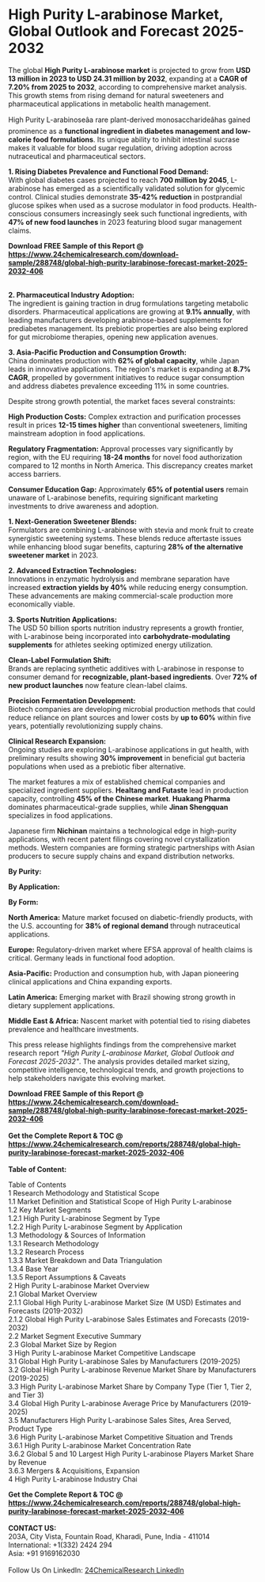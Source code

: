 <h1>High Purity L-arabinose Market, Global Outlook and Forecast 2025-2032</h1><p>The global <strong>High Purity L-arabinose market</strong> is projected to grow from <strong>USD 13 million in 2023 to USD 24.31 million by 2032</strong>, expanding at a <strong>CAGR of 7.20% from 2025 to 2032</strong>, according to comprehensive market analysis. This growth stems from rising demand for natural sweeteners and pharmaceutical applications in metabolic health management.</p><p>High Purity L-arabinoseâa rare plant-derived monosaccharideâhas gained prominence as a <strong>functional ingredient in diabetes management and low-calorie food formulations</strong>. Its unique ability to inhibit intestinal sucrase makes it valuable for blood sugar regulation, driving adoption across nutraceutical and pharmaceutical sectors.</p><p><strong>1. Rising Diabetes Prevalence and Functional Food Demand:</strong><br>
With global diabetes cases projected to reach <strong>700 million by 2045</strong>, L-arabinose has emerged as a scientifically validated solution for glycemic control. Clinical studies demonstrate <strong>35-42% reduction</strong> in postprandial glucose spikes when used as a sucrose modulator in food products. Health-conscious consumers increasingly seek such functional ingredients, with <strong>47% of new food launches</strong> in 2023 featuring blood sugar management claims.</p><div><b>Download FREE Sample of this Report @ 
            <a href="https://www.24chemicalresearch.com/download-sample/288748/global-high-purity-larabinose-forecast-market-2025-2032-406">
            https://www.24chemicalresearch.com/download-sample/288748/global-high-purity-larabinose-forecast-market-2025-2032-406</a></b></div><br><p><strong>2. Pharmaceutical Industry Adoption:</strong><br>
The ingredient is gaining traction in drug formulations targeting metabolic disorders. Pharmaceutical applications are growing at <strong>9.1% annually</strong>, with leading manufacturers developing arabinose-based supplements for prediabetes management. Its prebiotic properties are also being explored for gut microbiome therapies, opening new application avenues.</p><p><strong>3. Asia-Pacific Production and Consumption Growth:</strong><br>
China dominates production with <strong>62% of global capacity</strong>, while Japan leads in innovative applications. The region's market is expanding at <strong>8.7% CAGR</strong>, propelled by government initiatives to reduce sugar consumption and address diabetes prevalence exceeding 11% in some countries.</p><p>Despite strong growth potential, the market faces several constraints:</p><p><strong>High Production Costs:</strong> Complex extraction and purification processes result in prices <strong>12-15 times higher</strong> than conventional sweeteners, limiting mainstream adoption in food applications.</p><p><strong>Regulatory Fragmentation:</strong> Approval processes vary significantly by region, with the EU requiring <strong>18-24 months</strong> for novel food authorization compared to 12 months in North America. This discrepancy creates market access barriers.</p><p><strong>Consumer Education Gap:</strong> Approximately <strong>65% of potential users</strong> remain unaware of L-arabinose benefits, requiring significant marketing investments to drive awareness and adoption.</p><p><strong>1. Next-Generation Sweetener Blends:</strong><br>
Formulators are combining L-arabinose with stevia and monk fruit to create synergistic sweetening systems. These blends reduce aftertaste issues while enhancing blood sugar benefits, capturing <strong>28% of the alternative sweetener market</strong> in 2023.</p><p><strong>2. Advanced Extraction Technologies:</strong><br>
Innovations in enzymatic hydrolysis and membrane separation have increased <strong>extraction yields by 40%</strong> while reducing energy consumption. These advancements are making commercial-scale production more economically viable.</p><p><strong>3. Sports Nutrition Applications:</strong><br>
The USD 50 billion sports nutrition industry represents a growth frontier, with L-arabinose being incorporated into <strong>carbohydrate-modulating supplements</strong> for athletes seeking optimized energy utilization.</p><p><strong>Clean-Label Formulation Shift:</strong><br>
	Brands are replacing synthetic additives with L-arabinose in response to consumer demand for <strong>recognizable, plant-based ingredients</strong>. Over <strong>72% of new product launches</strong> now feature clean-label claims.</p><p><strong>Precision Fermentation Development:</strong><br>
	Biotech companies are developing microbial production methods that could reduce reliance on plant sources and lower costs by <strong>up to 60%</strong> within five years, potentially revolutionizing supply chains.</p><p><strong>Clinical Research Expansion:</strong><br>
	Ongoing studies are exploring L-arabinose applications in gut health, with preliminary results showing <strong>30% improvement</strong> in beneficial gut bacteria populations when used as a prebiotic fiber alternative.</p><p>The market features a mix of established chemical companies and specialized ingredient suppliers. <strong>Healtang and Futaste</strong> lead in production capacity, controlling <strong>45% of the Chinese market</strong>. <strong>Huakang Pharma</strong> dominates pharmaceutical-grade supplies, while <strong>Jinan Shengquan</strong> specializes in food applications.</p><p>Japanese firm <strong>Nichinan</strong> maintains a technological edge in high-purity applications, with recent patent filings covering novel crystallization methods. Western companies are forming strategic partnerships with Asian producers to secure supply chains and expand distribution networks.</p><p><strong>By Purity:</strong></p><p><strong>By Application:</strong></p><p><strong>By Form:</strong></p><p><strong>North America:</strong> Mature market focused on diabetic-friendly products, with the U.S. accounting for <strong>38% of regional demand</strong> through nutraceutical applications.</p><p><strong>Europe:</strong> Regulatory-driven market where EFSA approval of health claims is critical. Germany leads in functional food adoption.</p><p><strong>Asia-Pacific:</strong> Production and consumption hub, with Japan pioneering clinical applications and China expanding exports.</p><p><strong>Latin America:</strong> Emerging market with Brazil showing strong growth in dietary supplement applications.</p><p><strong>Middle East &amp; Africa:</strong> Nascent market with potential tied to rising diabetes prevalence and healthcare investments.</p><p>This press release highlights findings from the comprehensive market research report <em>"High Purity L-arabinose Market, Global Outlook and Forecast 2025-2032"</em>. The analysis provides detailed market sizing, competitive intelligence, technological trends, and growth projections to help stakeholders navigate this evolving market.</p><div><b>Download FREE Sample of this Report @ 
            <a href="https://www.24chemicalresearch.com/download-sample/288748/global-high-purity-larabinose-forecast-market-2025-2032-406">
            https://www.24chemicalresearch.com/download-sample/288748/global-high-purity-larabinose-forecast-market-2025-2032-406</a></b></div><br><div><b>Get the Complete Report & TOC @ 
            <a href="https://www.24chemicalresearch.com/reports/288748/global-high-purity-larabinose-forecast-market-2025-2032-406">
            https://www.24chemicalresearch.com/reports/288748/global-high-purity-larabinose-forecast-market-2025-2032-406</a></b></div><br>
            <b>Table of Content:</b><p>Table of Contents<br />
1 Research Methodology and Statistical Scope<br />
1.1 Market Definition and Statistical Scope of High Purity L-arabinose<br />
1.2 Key Market Segments<br />
1.2.1 High Purity L-arabinose Segment by Type<br />
1.2.2 High Purity L-arabinose Segment by Application<br />
1.3 Methodology & Sources of Information<br />
1.3.1 Research Methodology<br />
1.3.2 Research Process<br />
1.3.3 Market Breakdown and Data Triangulation<br />
1.3.4 Base Year<br />
1.3.5 Report Assumptions & Caveats<br />
2 High Purity L-arabinose Market Overview<br />
2.1 Global Market Overview<br />
2.1.1 Global High Purity L-arabinose Market Size (M USD) Estimates and Forecasts (2019-2032)<br />
2.1.2 Global High Purity L-arabinose Sales Estimates and Forecasts (2019-2032)<br />
2.2 Market Segment Executive Summary<br />
2.3 Global Market Size by Region<br />
3 High Purity L-arabinose Market Competitive Landscape<br />
3.1 Global High Purity L-arabinose Sales by Manufacturers (2019-2025)<br />
3.2 Global High Purity L-arabinose Revenue Market Share by Manufacturers (2019-2025)<br />
3.3 High Purity L-arabinose Market Share by Company Type (Tier 1, Tier 2, and Tier 3)<br />
3.4 Global High Purity L-arabinose Average Price by Manufacturers (2019-2025)<br />
3.5 Manufacturers High Purity L-arabinose Sales Sites, Area Served, Product Type<br />
3.6 High Purity L-arabinose Market Competitive Situation and Trends<br />
3.6.1 High Purity L-arabinose Market Concentration Rate<br />
3.6.2 Global 5 and 10 Largest High Purity L-arabinose Players Market Share by Revenue<br />
3.6.3 Mergers & Acquisitions, Expansion<br />
4 High Purity L-arabinose Industry Chai</p><div><b>Get the Complete Report & TOC @ 
            <a href="https://www.24chemicalresearch.com/reports/288748/global-high-purity-larabinose-forecast-market-2025-2032-406">
            https://www.24chemicalresearch.com/reports/288748/global-high-purity-larabinose-forecast-market-2025-2032-406</a></b></div><br><b>CONTACT US:</b><br>
            203A, City Vista, Fountain Road, Kharadi, Pune, India - 411014<br>
            International: +1(332) 2424 294<br>
            Asia: +91 9169162030 <br><br>
            Follow Us On LinkedIn: <a href="https://www.linkedin.com/company/24chemicalresearch/">24ChemicalResearch LinkedIn</a>
